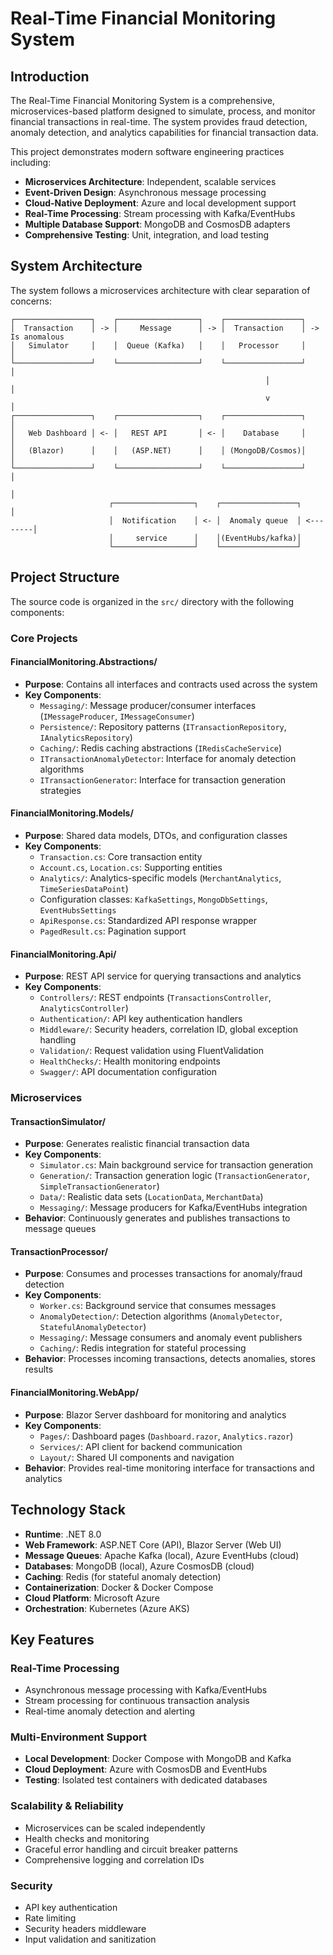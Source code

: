 # Real-Time Financial Monitoring System

## Introduction

The Real-Time Financial Monitoring System is a comprehensive, microservices-based platform designed to simulate, process, and monitor financial transactions in real-time. The system provides fraud detection, anomaly detection, and analytics capabilities for financial transaction data.

This project demonstrates modern software engineering practices including:
- **Microservices Architecture**: Independent, scalable services
- **Event-Driven Design**: Asynchronous message processing
- **Cloud-Native Deployment**: Azure and local development support
- **Real-Time Processing**: Stream processing with Kafka/EventHubs
- **Multiple Database Support**: MongoDB and CosmosDB adapters
- **Comprehensive Testing**: Unit, integration, and load testing

## System Architecture

The system follows a microservices architecture with clear separation of concerns:

```
┌─────────────────┐    ┌──────────────────┐    ┌─────────────────┐
│  Transaction    │ -> │     Message      │ -> │  Transaction    │ -> Is anomalous
│   Simulator     │    │  Queue (Kafka)   │    │   Processor     │         │
└─────────────────┘    └──────────────────┘    └─────────────────┘         │
                                                         │                 │
                                                         v                 │
┌─────────────────┐    ┌──────────────────┐    ┌─────────────────┐         │
│   Web Dashboard │ <- │   REST API       │ <- │    Database     │         │
│   (Blazor)      │    │   (ASP.NET)      │    │ (MongoDB/Cosmos)│         │
└─────────────────┘    └──────────────────┘    └─────────────────┘         │
                                                                           │
                      ┌──────────────────┐    ┌─────────────────┐          │
                      │  Notification    │ <- │  Anomaly queue  │ <--------│
                      │     service      │    │(EventHubs/kafka)│
                      └──────────────────┘    └─────────────────┘
```

## Project Structure

The source code is organized in the `src/` directory with the following components:

### Core Projects

#### **FinancialMonitoring.Abstractions/**
- **Purpose**: Contains all interfaces and contracts used across the system
- **Key Components**:
  - `Messaging/`: Message producer/consumer interfaces (`IMessageProducer`, `IMessageConsumer`)
  - `Persistence/`: Repository patterns (`ITransactionRepository`, `IAnalyticsRepository`)
  - `Caching/`: Redis caching abstractions (`IRedisCacheService`)
  - `ITransactionAnomalyDetector`: Interface for anomaly detection algorithms
  - `ITransactionGenerator`: Interface for transaction generation strategies

#### **FinancialMonitoring.Models/**
- **Purpose**: Shared data models, DTOs, and configuration classes
- **Key Components**:
  - `Transaction.cs`: Core transaction entity
  - `Account.cs`, `Location.cs`: Supporting entities
  - `Analytics/`: Analytics-specific models (`MerchantAnalytics`, `TimeSeriesDataPoint`)
  - Configuration classes: `KafkaSettings`, `MongoDbSettings`, `EventHubsSettings`
  - `ApiResponse.cs`: Standardized API response wrapper
  - `PagedResult.cs`: Pagination support

#### **FinancialMonitoring.Api/**
- **Purpose**: REST API service for querying transactions and analytics
- **Key Components**:
  - `Controllers/`: REST endpoints (`TransactionsController`, `AnalyticsController`)
  - `Authentication/`: API key authentication handlers
  - `Middleware/`: Security headers, correlation ID, global exception handling
  - `Validation/`: Request validation using FluentValidation
  - `HealthChecks/`: Health monitoring endpoints
  - `Swagger/`: API documentation configuration

### Microservices

#### **TransactionSimulator/**
- **Purpose**: Generates realistic financial transaction data
- **Key Components**:
  - `Simulator.cs`: Main background service for transaction generation
  - `Generation/`: Transaction generation logic (`TransactionGenerator`, `SimpleTransactionGenerator`)
  - `Data/`: Realistic data sets (`LocationData`, `MerchantData`)
  - `Messaging/`: Message producers for Kafka/EventHubs integration
- **Behavior**: Continuously generates and publishes transactions to message queues

#### **TransactionProcessor/**
- **Purpose**: Consumes and processes transactions for anomaly/fraud detection
- **Key Components**:
  - `Worker.cs`: Background service that consumes messages
  - `AnomalyDetection/`: Detection algorithms (`AnomalyDetector`, `StatefulAnomalyDetector`)
  - `Messaging/`: Message consumers and anomaly event publishers
  - `Caching/`: Redis integration for stateful processing
- **Behavior**: Processes incoming transactions, detects anomalies, stores results

#### **FinancialMonitoring.WebApp/**
- **Purpose**: Blazor Server dashboard for monitoring and analytics
- **Key Components**:
  - `Pages/`: Dashboard pages (`Dashboard.razor`, `Analytics.razor`)
  - `Services/`: API client for backend communication
  - `Layout/`: Shared UI components and navigation
- **Behavior**: Provides real-time monitoring interface for transactions and analytics

## Technology Stack

- **Runtime**: .NET 8.0
- **Web Framework**: ASP.NET Core (API), Blazor Server (Web UI)
- **Message Queues**: Apache Kafka (local), Azure EventHubs (cloud)
- **Databases**: MongoDB (local), Azure CosmosDB (cloud)
- **Caching**: Redis (for stateful anomaly detection)
- **Containerization**: Docker & Docker Compose
- **Cloud Platform**: Microsoft Azure
- **Orchestration**: Kubernetes (Azure AKS)

## Key Features

### Real-Time Processing
- Asynchronous message processing with Kafka/EventHubs
- Stream processing for continuous transaction analysis
- Real-time anomaly detection and alerting

### Multi-Environment Support
- **Local Development**: Docker Compose with MongoDB and Kafka
- **Cloud Deployment**: Azure with CosmosDB and EventHubs
- **Testing**: Isolated test containers with dedicated databases

### Scalability & Reliability
- Microservices can be scaled independently
- Health checks and monitoring
- Graceful error handling and circuit breaker patterns
- Comprehensive logging and correlation IDs

### Security
- API key authentication
- Rate limiting
- Security headers middleware
- Input validation and sanitization
